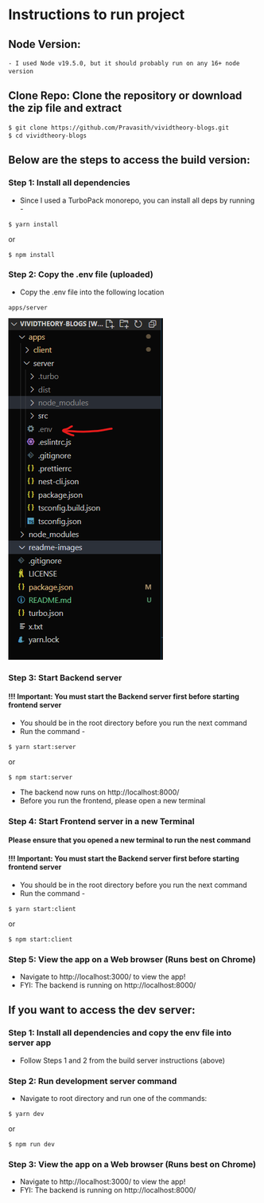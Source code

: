 # Instructions to run project

## Node Version:

```
- I used Node v19.5.0, but it should probably run on any 16+ node version
```

## Clone Repo: Clone the repository or download the zip file and extract

```
$ git clone https://github.com/Pravasith/vividtheory-blogs.git
$ cd vividtheory-blogs
```

## Below are the steps to access the build version:

### Step 1: Install all dependencies

-   Since I used a TurboPack monorepo, you can install all deps by running -

```
$ yarn install
```

or

```
$ npm install
```

### Step 2: Copy the .env file (uploaded)

-   Copy the .env file into the following location

```
apps/server
```

![server env file location](./readme-images/server-env.png)

### Step 3: Start Backend server

#### !!! Important: You must start the Backend server first before starting frontend server

-   You should be in the root directory before you run the next command
-   Run the command -

```
$ yarn start:server
```

or

```
$ npm start:server
```

-   The backend now runs on http://localhost:8000/
-   Before you run the frontend, please open a new terminal

### Step 4: Start Frontend server in a new Terminal

#### Please ensure that you opened a new terminal to run the nest command

#### !!! Important: You must start the Backend server first before starting frontend server

-   You should be in the root directory before you run the next command
-   Run the command -

```
$ yarn start:client
```

or

```
$ npm start:client
```

### Step 5: View the app on a Web browser (Runs best on Chrome)

-   Navigate to http://localhost:3000/ to view the app!
-   FYI: The backend is running on http://localhost:8000/

## If you want to access the dev server:

### Step 1: Install all dependencies and copy the env file into server app

-   Follow Steps 1 and 2 from the build server instructions (above)

### Step 2: Run development server command

-   Navigate to root directory and run one of the commands:

```
$ yarn dev
```

or

```
$ npm run dev
```

### Step 3: View the app on a Web browser (Runs best on Chrome)

-   Navigate to http://localhost:3000/ to view the app!
-   FYI: The backend is running on http://localhost:8000/
